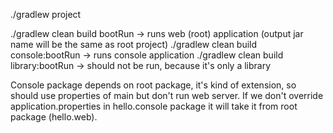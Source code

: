 ./gradlew project

./gradlew clean build  bootRun -> runs web (root) application (output jar name will be the same as root project)
./gradlew clean build  console:bootRun -> runs console application
./gradlew clean build  library:bootRun -> should not be run, because it's only a library

Console package depends on root package, it's kind of extension, so should use properties of main but don't run web server.
If we don't override application.properties in hello.console package it will take it from root package (hello.web).